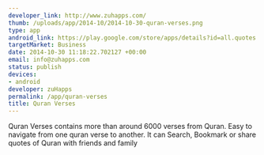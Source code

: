 ```yaml
--- 
developer_link: http://www.zuhapps.com/
thumb: /uploads/app/2014-10/2014-10-30-quran-verses.png
type: app
android_link: https://play.google.com/store/apps/details?id=all.quotes.quranverses
targetMarket: Business
date: 2014-10-30 11:18:22.702127 +00:00
email: info@zuhapps.com
status: publish
devices: 
- android
developer: zuHapps
permalink: /app/quran-verses
title: Quran Verses
---
```


Quran Verses contains more than around 6000 verses from Quran. Easy to navigate from one quran verse to another. It can Search, Bookmark or share quotes of Quran with friends and family
